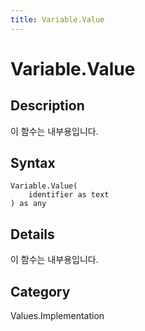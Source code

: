 ```yaml
---
title: Variable.Value
---
```


# Variable.Value


## Description

이 함수는 내부용입니다.


## Syntax

```powerquery
Variable.Value(
    identifier as text
) as any
```


## Details

이 함수는 내부용입니다.



## Category
Values.Implementation
